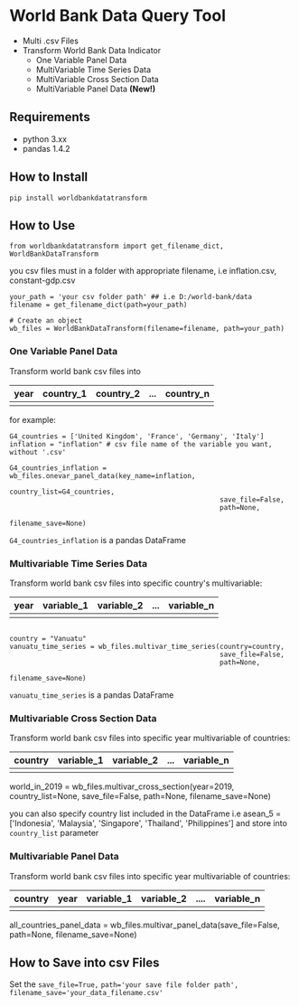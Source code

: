 # World Bank Data Query Tool

* Multi .csv Files 
* Transform World Bank Data Indicator
  * One Variable Panel Data
  * MultiVariable Time Series Data
  * MultiVariable Cross Section Data
  * MultiVariable Panel Data **(New!)**

## Requirements
* python 3.xx 
* pandas 1.4.2

## How to Install

```python: 
pip install worldbankdatatransform
```

## How to Use

 ```python:
 from worldbankdatatransform import get_filename_dict, WorldBankDataTransform
```

you csv files must in a folder with appropriate filename, i.e inflation.csv, constant-gdp.csv

 ```python:
 your_path = 'your csv folder path' ## i.e D:/world-bank/data
 filename = get_filename_dict(path=your_path)
 
 # Create an object
 wb_files = WorldBankDataTransform(filename=filename, path=your_path)
```

### One Variable Panel Data

Transform world bank csv files into

| year | country_1 | country_2 | ... | country_n |
|------|-----------|-----------|-----|-----------|
|      |           |           |     |           |

for example:
```python:
G4_countries = ['United Kingdom', 'France', 'Germany', 'Italy']
inflation = "inflation" # csv file name of the variable you want, without '.csv'

G4_countries_inflation = wb_files.onevar_panel_data(key_name=inflation, 
                                                    country_list=G4_countries, 
                                                    save_file=False,
                                                    path=None,
                                                    filename_save=None)
```
```G4_countries_inflation``` is a pandas DataFrame

### Multivariable Time Series Data

Transform world bank csv files into specific country's multivariable:

| year | variable_1 | variable_2 | ... | variable_n |
|------|-----------|-----------|-----|-----------|
|      |           |           |     |           |


```python:

country = "Vanuatu"
vanuatu_time_series = wb_files.multivar_time_series(country=country, 
                                                    save_file=False,
                                                    path=None,
                                                    filename_save=None)
```

```vanuatu_time_series``` is a pandas DataFrame

### Multivariable Cross Section Data

Transform world bank csv files into specific year multivariable of countries:

| country | variable_1 | variable_2 | ... | variable_n |
|------|-----------|-----------|-----|-----------|
|      |           |           |     |           |


world_in_2019 = wb_files.multivar_cross_section(year=2019, 
                                                country_list=None, 
                                                save_file=False,
                                                path=None,
                                                filename_save=None)

you can also specify country list included in the DataFrame
i.e 
asean_5 = ['Indonesia', 'Malaysia', 'Singapore', 'Thailand', 'Philippines']
and store into ```country_list``` parameter


### Multivariable Panel Data

Transform world bank csv files into specific year multivariable of countries:

| country | year | variable_1 | variable_2 | .... |variable_n|
|------|-----------|-----------|-----|-----------|-----------|
|      |           |           |     |           |           |


all_countries_panel_data = wb_files.multivar_panel_data(save_file=False,
                                                        path=None,
                                                        filename_save=None)


## How to Save into csv Files

Set the ```save_file=True,```
        ```path='your save file folder path',```
        ```filename_save='your_data_filename.csv'```

